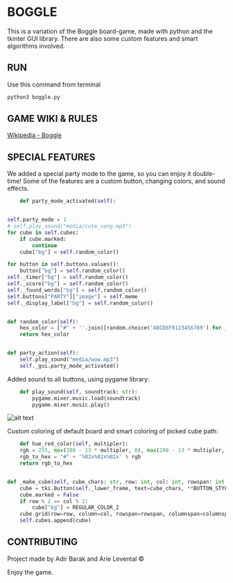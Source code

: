 # BOGGLE

This is a variation of the Boggle board-game, made with python and the tkinter GUI library. There are also some custom features and smart algorithms involved.

## RUN

Use this command from terminal
```bash
python3 boggle.py
```

## GAME WIKI & RULES
[Wikipedia - Boggle](https://en.wikipedia.org/wiki/Boggle)

## SPECIAL FEATURES

We added a special party mode to the game, so you can enjoy it double-time!
Some of the features are a custom button, changing colors, and sound effects.

```python
    def party_mode_activated(self):


self.party_mode = 1
# self.play_sound("media/cute_song.mp3")
for cube in self.cubes:
    if cube.marked:
        continue
    cube["bg"] = self.random_color()

for button in self.buttons.values():
    button["bg"] = self.random_color()
self._timer["bg"] = self.random_color()
self._score["bg"] = self.random_color()
self._found_words["bg"] = self.random_color()
self.buttons["PARTY"]["image"] = self.meme
self._display_label["bg"] = self.random_color()


def random_color(self):
    hex_color = ["#" + ''.join([random.choice('ABCDEF0123456789') for _ in range(6)])]
    return hex_color


def party_action(self):
    self.play_sound("media/wow.mp3")
    self._gui.party_mode_activated()

```

Added sound to all buttons, using pygame library:
```python
    def play_sound(self, soundtrack: str):
        pygame.mixer.music.load(soundtrack)
        pygame.mixer.music.play()
```
![alt text](https://i.gyazo.com/6982b45ca1c84e2a86b83c5981999440.png)

Custom coloring of default board and smart coloring of picked cube path:

```python
    def hue_red_color(self, multipler):
    rgb = 255, max(208 - 13 * multipler, 0), max(208 - 13 * multipler, 0)
    rgb_to_hex = "#" + '%02x%02x%02x' % rgb
    return rgb_to_hex


def _make_cube(self, cube_chars: str, row: int, col: int, rowspan: int = 1, columnspan: int = 1) -> tki.Button:
    cube = tki.Button(self._lower_frame, text=cube_chars, **BUTTON_STYLE)
    cube.marked = False
    if row % 2 == col % 2:
        cube["bg"] = REGULAR_COLOR_2
    cube.grid(row=row, column=col, rowspan=rowspan, columnspan=columnspan, sticky=tki.NSEW)
    self.cubes.append(cube)
```

## CONTRIBUTING

Project made by Adir Barak and Arie Levental ©

Enjoy the game.